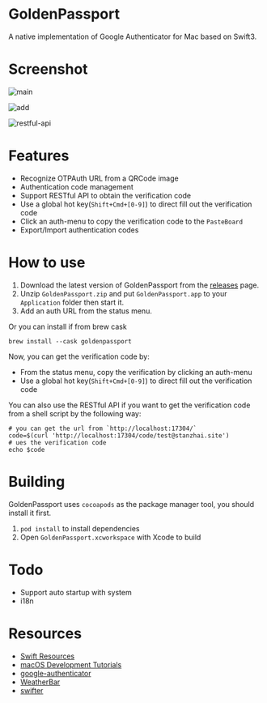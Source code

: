 # GoldenPassport

A native implementation of Google Authenticator for Mac based on Swift3.

# Screenshot

![main](screenshot/main.png)

![add](screenshot/add-window.png)

![restful-api](screenshot/restful-api.png)

# Features

- Recognize OTPAuth URL from a QRCode image
- Authentication code management
- Support RESTful API to obtain the verification code
- Use a global hot key(`Shift+Cmd+[0-9]`) to direct fill out the verification code
- Click an auth-menu to copy the verification code to the `PasteBoard`
- Export/Import authentication codes

# How to use

1. Download the latest version of GoldenPassport from the [releases](https://github.com/stanzhai/GoldenPassport/releases) page.
2. Unzip `GoldenPassport.zip` and put `GoldenPassport.app` to your `Application` folder then start it. 
3. Add an auth URL from the status menu.

Or you can install if from brew cask

```
brew install --cask goldenpassport
```

Now, you can get the verification code by:

- From the status menu, copy the verification by clicking an auth-menu 
- Use a global hot key(`Shift+Cmd+[0-9]`) to direct fill out the verification code

You can also use the RESTful API if you want to get the verification code from a shell script by the following way:

```
# you can get the url from `http://localhost:17304/`
code=$(curl 'http://localhost:17304/code/test@stanzhai.site')
# ues the verification code
echo $code
```

# Building

GoldenPassport uses `cocoapods` as the package manager tool, you should install it first.

1. `pod install` to install dependencies
2. Open `GoldenPassport.xcworkspace` with Xcode to build

# Todo

- Support auto startup with system
- i18n

# Resources

- [Swift Resources](https://developer.apple.com/swift/resources/)
- [macOS Development Tutorials](https://www.raywenderlich.com/category/macos)
- [google-authenticator](https://github.com/google/google-authenticator)
- [WeatherBar](http://footle.org/WeatherBar/)
- [swifter](https://github.com/httpswift/swifter)
